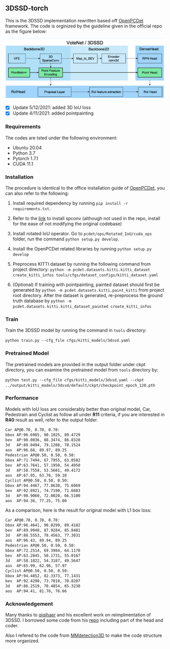 ## 3DSSD-torch

This is the 3DSSD implementation rewritten based off [OpenPCDet](https://github.com/open-mmlab/OpenPCDet) framework. The code is orginized by the guideline given in the official repo as the figure below:

![plot](./docs/3dssd.png)
- [x] Update 5/12/2021: added 3D IoU loss
- [x] Update 4/11/2021: added pointpainting

### Requirements
The codes are tsted under the following environment:

- Ubuntu 20.04
- Python 3.7
- Pytorch 1.7.1
- CUDA 11.1

### Installation

The procedure is identical to the office installation guide of [OpenPCDet](https://github.com/open-mmlab/OpenPCDet/blob/master/docs/INSTALL.md), you can also refer to the following:

1. Install required dependency by running ```pip install -r requirements.txt```.

2. Refer to the [link](https://github.com/traveller59/spconv) to install spconv (although not used in the repo, install for the ease of not modifying the original codebase)

3. Install rotated IoU operator. Go to ```pcdet/ops/Rotated_IoU/cuda_ops``` folder, run the command ```python setup.py develop```.

4. Install the OpenPCDet related libraries by running ```python setup.py develop```

5. Preprocess KITTI dataset by running the following command from project directory: ```python -m pcdet.datasets.kitti.kitti_dataset create_kitti_infos tools/cfgs/dataset_configs/kitti_dataset.yaml```

6. (Optional) If training with pointpainting, painted dataset should first be generated by ```python -m pcdet.datasets.kitti.paint_kitti``` from project root directory. After the dataset is generated,
re-preprocess the ground truth database by ```python -m pcdet.datasets.kitti.kitti_dataset_painted create_kitti_infos```

### Train

Train the 3DSSD model by running the command in ```tools``` directory: 

```python train.py --cfg_file cfgs/kitti_models/3dssd.yaml ```

### Pretrained Model

The pretrained models are provided in the output folder under ckpt directory, you can examine the pretrained model from ```tools``` directory by:

```python test.py --cfg_file cfgs/kitti_models/3dssd.yaml --ckpt ../output/kitti_models/3dssd/default/ckpt/checkpoint_epoch_120.pth```


### Performance

Models with IoU loss are considerably better than original model, Car, Pedestrain and Cyclist as follow all under __R11__ criteria, if you are interested in __R40__ result as well, refer to the output folder.

```
Car AP@0.70, 0.70, 0.70:
bbox AP:96.6985, 90.1025, 89.4729
bev  AP:90.0036, 88.3474, 86.8328
3d   AP:89.0494, 79.1208, 78.1524
aos  AP:96.66, 89.97, 89.25
Pedestrian AP@0.50, 0.50, 0.50:
bbox AP:71.7494, 67.7955, 63.0582
bev  AP:63.7641, 57.1950, 54.4950
3d   AP:58.7558, 53.5601, 49.4172
aos  AP:67.95, 63.76, 59.10
Cyclist AP@0.50, 0.50, 0.50:
bbox AP:94.4467, 77.8638, 75.6069
bev  AP:92.8921, 74.7190, 71.6883
3d   AP:90.9060, 72.0020, 66.5100
aos  AP:94.36, 77.25, 75.00
```

As a comparison, here is the result for original model with L1 box loss: 

```
Car AP@0.70, 0.70, 0.70:
bbox AP:96.4641, 90.0299, 89.4182
bev  AP:89.9948, 87.9284, 85.8481
3d   AP:88.5553, 78.4563, 77.3031
aos  AP:96.43, 89.94, 89.25
Pedestrian AP@0.50, 0.50, 0.50:
bbox AP:72.2514, 69.3984, 64.1170
bev  AP:63.2845, 58.1731, 55.0167
3d   AP:58.1822, 54.3187, 49.5647
aos  AP:65.99, 62.96, 57.97
Cyclist AP@0.50, 0.50, 0.50:
bbox AP:94.4852, 82.3373, 77.1431
bev  AP:92.4290, 73.7010, 70.8207
3d   AP:86.2519, 70.4854, 65.3238
aos  AP:94.41, 81.76, 76.66
```
### Acknowledgement
Many thanks to [qiqihaer](https://github.com/qiqihaer) and his excellent work on reimplmentation of 3DSSD. I borrowed some code from his [repo](https://github.com/qiqihaer/3DSSD-pytorch-openPCDet) including part of the head and coder. 

Also I refered to the code from [MMdetection3D](https://github.com/open-mmlab/mmdetection3d) to make the code structure more organized.
